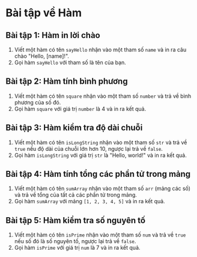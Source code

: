 # Bài tập về Hàm


## Bài tập 1: Hàm in lời chào

1. Viết một hàm có tên `sayHello` nhận vào một tham số `name` và in ra câu chào "Hello, [name]!".
2. Gọi hàm `sayHello` với tham số là tên của bạn.


## Bài tập 2: Hàm tính bình phương

1. Viết một hàm có tên `square` nhận vào một tham số `number` và trả về bình phương của số đó.
2. Gọi hàm `square` với giá trị `number` là 4 và in ra kết quả.


## Bài tập 3: Hàm kiểm tra độ dài chuỗi

1. Viết một hàm có tên `isLongString` nhận vào một tham số `str` và trả về `true` nếu độ dài của chuỗi lớn hơn 10, ngược lại trả về `false`.
2. Gọi hàm `isLongString` với giá trị `str` là "Hello, world!" và in ra kết quả.


## Bài tập 4: Hàm tính tổng các phần tử trong mảng

1. Viết một hàm có tên `sumArray` nhận vào một tham số `arr` (mảng các số) và trả về tổng của tất cả các phần tử trong mảng.
2. Gọi hàm `sumArray` với mảng `[1, 2, 3, 4, 5]` và in ra kết quả.


## Bài tập 5: Hàm kiểm tra số nguyên tố

1. Viết một hàm có tên `isPrime` nhận vào một tham số `num` và trả về `true` nếu số đó là số nguyên tố, ngược lại trả về `false`.
2. Gọi hàm `isPrime` với giá trị `num` là 7 và in ra kết quả.

